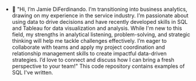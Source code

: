 - 👋 
"Hi, I’m Jamie DiFerdinando. I’m transitioning into business analytics, drawing on my experience in the service industry. I’m passionate about using data to drive decisions and have recently developed skills in SQL and Tableau for data visualization and analysis. While I'm new to this field, my strengths in analytical listening, problem-solving, and strategic thinking will help me tackle challenges effectively. I’m eager to collaborate with teams and apply my project coordination and relationship management skills to create impactful data-driven strategies. I’d love to connect and discuss how I can bring a fresh perspective to your team!"
This code repository contains examples of SQL I've written. 

<!---
jamdiferdi/jamdiferdi is a ✨ special ✨ repository because its `README.md` (this file) appears on your GitHub profile.
You can click the Preview link to take a look at your changes.
--->
